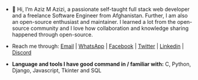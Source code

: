 - 👋 Hi, I’m Aziz M Azizi, a passionate self-taught full stack web developer and a freelance Software Engineer from Afghanistan.
Further, I am also an open-source enthusiast and maintainer. I learned a lot from the open-source community and I love how collaboration and knowledge sharing happened through open-source.

- Reach me through: [Email](mailto:azizazizi1995@gmail.com) | [WhatsApp](https://api.whatsapp.com/send?phone=+93794310630) | [Facebook](https://m.facebook.com/azizazizi1995) | [Twitter](https://www.twitter.com/azizazizi_1995) | [Linkedin](https://www.linkedin.com/in/aziz-azizi-883050153/) | [Discord](https://discord.com/invite/azizazizi#9436)

- **Language and tools I have good command in / familiar with:** C, Python, Django, Javascript, Tkinter and SQL


<!---
azizazizi1995/azizazizi1995 is a ✨ special ✨ repository because its `README.md` (this file) appears on your GitHub profile.
You can click the Preview link to take a look at your changes.
--->
